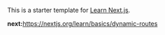 This is a starter template for [Learn Next.js](https://nextjs.org/learn).

<b>next:</b>https://nextjs.org/learn/basics/dynamic-routes
